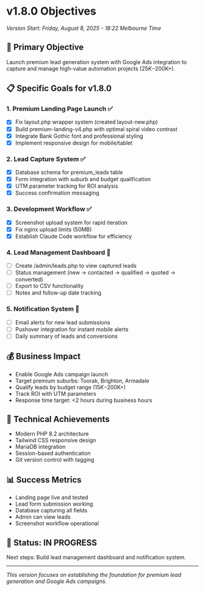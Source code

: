 # v1.8.0 Objectives
*Version Start: Friday, August 8, 2025 - 18:22 Melbourne Time*

## 🎯 Primary Objective
Launch premium lead generation system with Google Ads integration to capture and manage high-value automation projects ($25K-$200K+).

## 📋 Specific Goals for v1.8.0

### 1. Premium Landing Page Launch ✅
- [x] Fix layout.php wrapper system (created layout-new.php)
- [x] Build premium-landing-v4.php with optimal spiral video contrast
- [x] Integrate Bank Gothic font and professional styling
- [x] Implement responsive design for mobile/tablet

### 2. Lead Capture System ✅
- [x] Database schema for premium_leads table
- [x] Form integration with suburb and budget qualification
- [x] UTM parameter tracking for ROI analysis
- [x] Success confirmation messaging

### 3. Development Workflow ✅
- [x] Screenshot upload system for rapid iteration
- [x] Fix nginx upload limits (50MB)
- [x] Establish Claude Code workflow for efficiency

### 4. Lead Management Dashboard 🚧
- [ ] Create /admin/leads.php to view captured leads
- [ ] Status management (new → contacted → qualified → quoted → converted)
- [ ] Export to CSV functionality
- [ ] Notes and follow-up date tracking

### 5. Notification System 📅
- [ ] Email alerts for new lead submissions
- [ ] Pushover integration for instant mobile alerts
- [ ] Daily summary of leads and conversions

## 💰 Business Impact
- Enable Google Ads campaign launch
- Target premium suburbs: Toorak, Brighton, Armadale
- Qualify leads by budget range ($15K-$200K+)
- Track ROI with UTM parameters
- Response time target: <2 hours during business hours

## 🔧 Technical Achievements
- Modern PHP 8.2 architecture
- Tailwind CSS responsive design
- MariaDB integration
- Session-based authentication
- Git version control with tagging

## 📊 Success Metrics
- Landing page live and tested
- Lead form submission working
- Database capturing all fields
- Admin can view leads
- Screenshot workflow operational

## 🚦 Status: IN PROGRESS
Next steps: Build lead management dashboard and notification system.

---
*This version focuses on establishing the foundation for premium lead generation and Google Ads campaigns.*